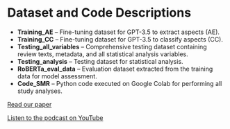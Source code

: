 # Dataset and Code Descriptions  

- **Training_AE** – Fine-tuning dataset for GPT-3.5 to extract aspects (AE).  
- **Training_CC** – Fine-tuning dataset for GPT-3.5 to classify aspects (CC).  
- **Testing_all_variables** – Comprehensive testing dataset containing review texts, metadata, and all statistical analysis variables.  
- **Testing_analysis** – Testing dataset for statistical analysis.  
- **RoBERTa_eval_data** – Evaluation dataset extracted from the training data for model assessment.  
- **Code_SMR** – Python code executed on Google Colab for performing all study analyses.  

[Read our paper](https://doi.org/10.1080/14413523.2024.2386467)

[Listen to the podcast on YouTube](https://youtu.be/TCzltLSmOiM)
